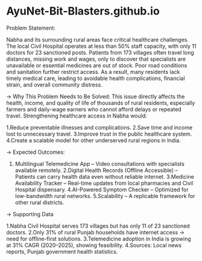 # AyuNet-Bit-Blasters.github.io
Problem Statement:

Nabha and its surrounding rural areas face critical healthcare challenges. The local Civil Hospital operates at less than 50% staff capacity, with only 11 doctors for 23 sanctioned posts. Patients from 173 villages often travel long distances, missing work and wages, only to discover that specialists are unavailable or essential medicines are out of stock. Poor road conditions and sanitation further restrict access. As a result, many residents lack timely medical care, leading to avoidable health complications, financial strain, and overall community distress.

-> Why This Problem Needs to Be Solved:
This issue directly affects the health, income, and quality of life of thousands of rural residents, especially farmers and daily-wage earners who cannot afford delays or repeated travel. Strengthening healthcare access in Nabha would:

1.Reduce preventable illnesses and complications.
2.Save time and income lost to unnecessary travel.
3.Improve trust in the public healthcare system.
4.Create a scalable model for other underserved rural regions in India.

-> Expected Outcomes:
1. Multilingual Telemedicine App – Video consultations with specialists available remotely.
2.Digital Health Records (Offline Accessible) – Patients can carry health data even without reliable internet.
3.Medicine Availability Tracker – Real-time updates from local pharmacies and Civil Hospital dispensary.
4.AI-Powered Symptom Checker – Optimized for low-bandwidth rural networks.
5.Scalability – A replicable framework for other rural districts.

-> Supporting Data

1.Nabha Civil Hospital serves 173 villages but has only 11 of 23 sanctioned doctors.
2.Only 31% of rural Punjab households have internet access → need for offline-first solutions.
3.Telemedicine adoption in India is growing at 31% CAGR (2020–2025), showing feasibility.
4.Sources: Local news reports, Punjab government health statistics.
